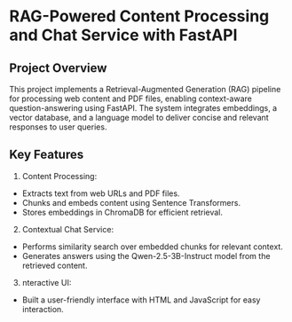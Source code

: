 # RAG-Powered Content Processing and Chat Service with FastAPI
## Project Overview
This project implements a Retrieval-Augmented Generation (RAG) pipeline for processing web content and PDF files, enabling context-aware question-answering using FastAPI. The system integrates embeddings, a vector database, and a language model to deliver concise and relevant responses to user queries.

## Key Features
1. Content Processing:
-    Extracts text from web URLs and PDF files.
- Chunks and embeds content using Sentence Transformers.
- Stores embeddings in ChromaDB for efficient retrieval.
  
2. Contextual Chat Service:
- Performs similarity search over embedded chunks for relevant context.
- Generates answers using the Qwen-2.5-3B-Instruct model from the retrieved content.
  
3. nteractive UI:
- Built a user-friendly interface with HTML and JavaScript for easy interaction.
